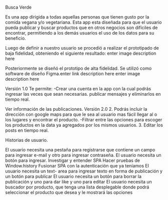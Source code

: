 Busca Verde

Es una app dirigida a todas aquellas personas que tienen gusto por la comida vegana y/o vegetariana.
Esta app esta diseñada para que el usuario pueda publicar y buscar productos que en otros negocios son difíciles de encontrar, permitiendo a los demás usuarios el uso de los datos para su beneficio.

Luego de definir a nuestro usuario se procedió a realizar el prototipado de baja fidelidad, obteniendo el siguiente resultado:
enter image description here

Posteriormente se diseñó el prototipo de alta fidelidad. Se utilizó como software de diseño Figma.enter link description here
enter image description here

Versión 1.0
Te permite:
-Crear una cuenta en la app con la cual podrás ingresar las veces que sean necesarias.
publicar mensajes y eliminarlos en tiempo real.

Ver información de las publicaciones.
Versión 2.0
2. Podrás incluir la dirección con google maps para que le sea al usuario mas fácil llegar al o los lugares y encontrar el producto.
-Filtrar entre las opciones para escoger los productos en la data ya agregados por los mismos usuarios.
3. Editar los posts en tiempo real.

Historias de usuario.

El usuario necesita una pestaña para registrarse que contiene un campo para ingresar e-mail y otro para ingresar contraseña. El usuario necesita un botón para ingresar.
Investigar y entender SPA
Hacer pruebas de Window.history
Fusionar SPA con la autenticación que ya teníamos
El usuario necesita un text- area para ingresar texto en forma de publicación y un botón para publicar
El usuario necesita un botón para borrar la publicación y uno para dar like y uno para editar
El usuario necesita un buscador por producto, que tenga una lista desplegable donde podrá seleccionar el producto que desea y le mostrará las opciones